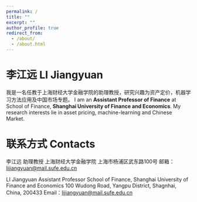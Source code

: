 ```yaml
---
permalink: /
title: ""
excerpt: ""
author_profile: true
redirect_from: 
  - /about/
  - /about.html
---
```


李江远 LI Jiangyuan
======
我是一名任教于上海财经大学金融学院的助理教授，研究兴趣为资产定价，机器学习方法应用及中国市场专题。
I am an **Assistant Professor of Finance** at School of Finance, **Shanghai University of Finance and Economics**. My research interests lie in asset pricing, machine-learning and Chinese Market.


联系方式 Contacts
======
李江远
助理教授
上海财经大学金融学院
上海市杨浦区武东路100号
邮箱：lijiangyuan@mail.sufe.edu.cn

LI Jiangyuan
Assistant Professor
School of Finance, Shanghai University of Finance and Economics
100 Wudong Road, Yangpu District, Shagnhai, China, 200433
Email：lijiangyuan@mail.sufe.edu.cn
